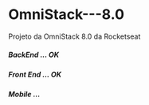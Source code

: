 # OmniStack---8.0
Projeto da OmniStack 8.0 da Rocketseat
##### BackEnd   ... OK
##### Front End ... OK
##### Mobile    ...
